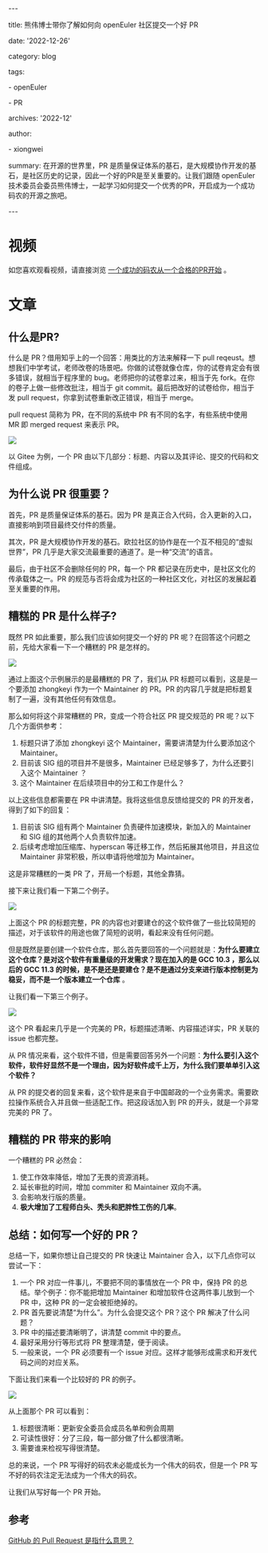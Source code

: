 \---

title: 熊伟博士带你了解如何向 openEuler 社区提交一个好 PR

date: '2022-12-26'

category: blog

tags:

  \- openEuler

  \- PR

archives: '2022-12'

author:

  \- xiongwei

summary: 在开源的世界里，PR 是质量保证体系的基石，是大规模协作开发的基石，是社区历史的记录，因此一个好的PR是至关重要的。让我们跟随 openEuler 技术委员会委员熊伟博士，一起学习如何提交一个优秀的PR，开启成为一个成功码农的开源之旅吧。

\---



# 视频

如您喜欢观看视频，请直接浏览 [一个成功的码农从一个合格的PR开始](https://bbs.huaweicloud.com/live/kunpeng_live/202107221930.html) 。

# 文章

## 什么是PR?

什么是 PR？借用知乎上的一个回答：用类比的方法来解释一下 pull reqeust。想想我们中学考试，老师改卷的场景吧。你做的试卷就像仓库，你的试卷肯定会有很多错误，就相当于程序里的 bug。老师把你的试卷拿过来，相当于先 fork。在你的卷子上做一些修改批注，相当于 git commit。最后把改好的试卷给你，相当于发 pull request，你拿到试卷重新改正错误，相当于 merge。

pull request 简称为 PR，在不同的系统中 PR 有不同的名字，有些系统中使用 MR 即 merged request 来表示 PR。

![](.\2022-12-26-01.png)

以 Gitee 为例，一个 PR 由以下几部分：标题、内容以及其评论、提交的代码和文件组成。

## 为什么说 PR 很重要？

首先，PR 是质量保证体系的基石。因为 PR 是真正合入代码，合入更新的入口，直接影响到项目最终交付件的质量。

其次，PR 是大规模协作开发的基石。欧拉社区的协作是在一个互不相见的“虚拟世界”，PR 几乎是大家交流最重要的通道了。是一种“交流”的语言。

最后，由于社区不会删除任何的 PR，每一个 PR 都记录在历史中，是社区文化的传承载体之一。PR 的规范与否将会成为社区的一种社区文化，对社区的发展起着至关重要的作用。

## 糟糕的 PR 是什么样子?

既然 PR 如此重要，那么我们应该如何提交一个好的 PR 呢？在回答这个问题之前，先给大家看一下一个糟糕的 PR 是怎样的。

![](.\2022-12-26-02.png)



通过上面这个示例展示的是最糟糕的 PR 了，我们从 PR 标题可以看到，这是是一个要添加 zhongkeyi 作为一个 Maintainer 的 PR。PR 的内容几乎就是把标题复制了一遍，没有其他任何有效信息。

那么如何将这个非常糟糕的 PR，变成一个符合社区 PR 提交规范的 PR 呢？以下几个方面供参考：

1. 标题只讲了添加 zhongkeyi 这个 Maintainer，需要讲清楚为什么要添加这个 Maintainer。
2. 目前该 SIG 组的项目并不是很多，Maintainer 已经足够多了，为什么还要引入这个 Maintainer ？
3. 这个 Maintainer 在后续项目中的分工和工作是什么？

以上这些信息都需要在 PR 中讲清楚。我将这些信息反馈给提交的 PR 的开发者，得到了如下的回复：

1. 目前该 SIG 组有两个 Maintainer 负责硬件加速模块，新加入的 Maintainer 和 SIG 组的其他两个人负责软件加速。
2. 后续考虑增加压缩库、hyperscan 等迁移工作，然后拓展其他项目，并且这位 Maintainer 非常积极，所以申请将他增加为 Maintainer。

这是非常糟糕的一类 PR 了，开局一个标题，其他全靠猜。

接下来让我们看一下第二个例子。

![](.\2022-12-26-03.png)

上面这个 PR 的标题完整，PR 的内容也对要建仓的这个软件做了一些比较简短的描述，对于该软件的用途也做了简短的说明，看起来没有任何问题。

但是既然是要创建一个软件仓库，那么首先要回答的一个问题就是：**为什么要建立这个仓库？是对这个软件有重量级的开发需求？现在加入的是 GCC 10.3 ，那么以后的 GCC 11.3 的时候，是不是还是要建仓？是不是通过分支来进行版本控制更为稳妥，而不是一个版本建立一个仓库** 。

让我们看一下第三个例子。

![](.\2022-12-26-04.png)

这个 PR 看起来几乎是一个完美的 PR，标题描述清晰、内容描述详实，PR 关联的 issue 也都完整。

从 PR 情况来看，这个软件不错，但是需要回答另外一个问题：**为什么要引入这个软件，软件好显然不是一个理由，因为好软件成千上万，为什么我们要单单引入这个软件？**

从 PR 的提交者的回复来看，这个软件是来自于中国邮政的一个业务需求。需要欧拉操作系统合入并且做一些适配工作。把这段话加入到 PR 的开头，就是一个非常完美的 PR 了。

## 糟糕的 PR 带来的影响

一个糟糕的 PR 必然会：

1. 使工作效率降低，增加了无畏的资源消耗。
2. 延长审批的时间，增加 commiter 和 Maintainer 双向不满。
3. 会影响发行版的质量。
4. **极大增加了工程师白头、秃头和肥胖性工伤的几率**。

## 总结：如何写一个好的 PR？

总结一下，如果你想让自己提交的 PR 快速让 Maintainer 合入，以下几点你可以尝试一下：

1. 一个 PR 对应一件事儿，不要把不同的事情放在一个 PR 中，保持 PR 的总结。举个例子：你不能把增加 Maintainer 和增加软件仓这两件事儿放到一个 PR 中，这种 PR 的一定会被拒绝掉的。
2. PR 首先要说清楚“为什么”。为什么会提交这个 PR？这个 PR 解决了什么问题？
3. PR 中的描述要清晰明了，讲清楚 commit 中的要点。
4. 最好采用分行等形式将 PR 整理清楚，便于阅读。
5. 一般来说，一个 PR 必须要有一个 issue 对应。这样才能够形成需求和开发代码之间的对应关系。

下面让我们来看一个比较好的 PR 的例子。

![](.\2022-12-26-05.png)

从上面那个 PR 可以看到：

1. 标题很清晰：更新安全委员会成员名单和例会周期
2. 可读性很好：分了三段，每一部分做了什么都很清晰。
3. 需要谁来检视写得很清楚。

总的来说，一个 PR 写得好的码农未必能成长为一个伟大的码农，但是一个 PR 写不好的码农注定无法成为一个伟大的码农。

让我们从写好每一个 PR 开始。

## 参考

[GitHub 的 Pull Request 是指什么意思？](https://www.zhihu.com/question/21682976/answer/79489643)
